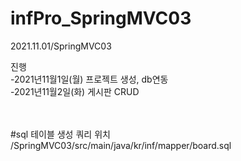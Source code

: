 # infPro_SpringMVC03
2021.11.01/SpringMVC03

진행<br>
-2021년11월1일(월) 프로젝트 생성, db연동<br>
-2021년11월2일(화) 게시판 CRUD<br>


<br>
<br>
#sql 테이블 생성 쿼리 위치
/SpringMVC03/src/main/java/kr/inf/mapper/board.sql


